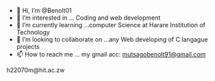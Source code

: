 - 👋 Hi, I’m @Benolt01
- 👀 I’m interested in ... Coding and web development
- 🌱 I’m currently learning ...computer Science at Harare Institution of Technology
- 💞️ I’m looking to collaborate on ...any Web developing of C langague projects
- 📫 How to reach me ... my gmail acc: mutsagobenolt91@gmail.com

<!---
Benolt01/Benolt01 is a ✨ special ✨ repository because its `README.md` (this file) appears on your GitHub profile.
You can click the Preview link to take a look at your changes.
--->  h22070m@hit.ac.zw
